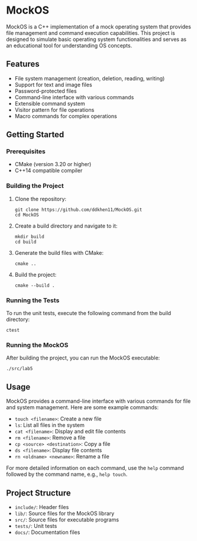# MockOS

MockOS is a C++ implementation of a mock operating system that provides file management and command execution capabilities. This project is designed to simulate basic operating system functionalities and serves as an educational tool for understanding OS concepts.

## Features

- File system management (creation, deletion, reading, writing)
- Support for text and image files
- Password-protected files
- Command-line interface with various commands
- Extensible command system
- Visitor pattern for file operations
- Macro commands for complex operations

## Getting Started

### Prerequisites

- CMake (version 3.20 or higher)
- C++14 compatible compiler

### Building the Project

1. Clone the repository:
   ```
   git clone https://github.com/ddkhen11/MockOS.git
   cd MockOS
   ```

2. Create a build directory and navigate to it:
   ```
   mkdir build
   cd build
   ```

3. Generate the build files with CMake:
   ```
   cmake ..
   ```

4. Build the project:
   ```
   cmake --build .
   ```

### Running the Tests

To run the unit tests, execute the following command from the build directory:

```
ctest
```

### Running the MockOS

After building the project, you can run the MockOS executable:

```
./src/lab5
```

## Usage

MockOS provides a command-line interface with various commands for file and system management. Here are some example commands:

- `touch <filename>`: Create a new file
- `ls`: List all files in the system
- `cat <filename>`: Display and edit file contents
- `rm <filename>`: Remove a file
- `cp <source> <destination>`: Copy a file
- `ds <filename>`: Display file contents
- `rn <oldname> <newname>`: Rename a file

For more detailed information on each command, use the `help` command followed by the command name, e.g., `help touch`.

## Project Structure

- `include/`: Header files
- `lib/`: Source files for the MockOS library
- `src/`: Source files for executable programs
- `tests/`: Unit tests
- `docs/`: Documentation files
